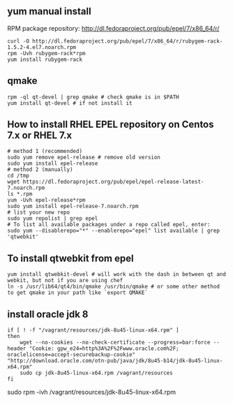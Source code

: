yum manual install
---
RPM package repository: http://dl.fedoraproject.org/pub/epel/7/x86_64/r/
```shell
curl -O http://dl.fedoraproject.org/pub/epel/7/x86_64/r/rubygem-rack-1.5.2-4.el7.noarch.rpm
rpm -Uvh rubygem-rack*rpm
yum install rubygem-rack
```
qmake
---
```
rpm -ql qt-devel | grep qmake # check qmake is in $PATH
yum install qt-devel # if not install it
```
How to install RHEL EPEL repository on Centos 7.x or RHEL 7.x
---
```shell
# method 1 (recommended)
sudo yum remove epel-release # remove old version
sudo yum install epel-release
# method 2 (manually)
cd /tmp
wget https://dl.fedoraproject.org/pub/epel/epel-release-latest-7.noarch.rpm
ls *.rpm
yum -Uvh epel-release*rpm
sudo yum install epel-release-7.noarch.rpm
# list your new repo
sudo yum repolist | grep epel
# To list all available packages under a repo called epel, enter:
sudo yum --disablerepo="*" --enablerepo="epel" list available | grep 'qtwebkit'
```
To install qtwebkit from epel
---
```shell
yum install qtwebkit-devel # will work with the dash in between qt and webkit, but not if you are using chef
ln -s /usr/lib64/qt4/bin/qmake /usr/bin/qmake # or some other method to get qmake in your path like `export QMAKE`
```

## install oracle jdk 8
```
if [ ! -f "/vagrant/resources/jdk-8u45-linux-x64.rpm" ]
then
	wget --no-cookies --no-check-certificate --progress=bar:force --header "Cookie: gpw_e24=http%3A%2F%2Fwww.oracle.com%2F; oraclelicense=accept-securebackup-cookie" "http://download.oracle.com/otn-pub/java/jdk/8u45-b14/jdk-8u45-linux-x64.rpm"
	sudo cp jdk-8u45-linux-x64.rpm /vagrant/resources
fi
```

sudo rpm -ivh /vagrant/resources/jdk-8u45-linux-x64.rpm
